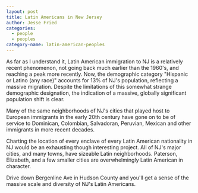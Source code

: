 ```yaml
---
layout: post
title: Latin Americans in New Jersey
author: Jesse Fried
categories:
  - people
  - peoples
category-name: latin-american-peoples
---
```


As far as I understand it, Latin American immigration to NJ is a relatively recent phenomenon, not going back much earlier than the 1960's, and reaching a peak more recently. Now, the demographic category "Hispanic or Latino (any race)" accounts for 13% of NJ's population, reflecting a massive migration. Despite the limitations of this somewhat strange demographic designation, the indication of a massive, globally significant population shift is clear.

Many of the same neighborhoods of NJ's cities that played host to European immigrants in the early 20th century have gone on to be of service to Dominican, Colombian, Salvadoran, Peruvian, Mexican and other immigrants in more recent decades.

Charting the location of every enclave of every Latin American nationality in NJ would be an exhausting though interesting project. All of NJ's major cities, and many towns, have sizeable Latin neighborhoods. Paterson, Elizabeth, and a few smaller cities are overwhelmingly Latin American in character. 

Drive down Bergenline Ave in Hudson County and you'll get a sense of the massive scale and diversity of NJ's Latin Americans. 